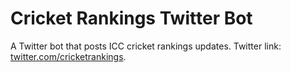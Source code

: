 # Cricket Rankings Twitter Bot
A Twitter bot that posts ICC cricket rankings updates.
Twitter link: [twitter.com/cricketrankings](https://twitter.com/CricketRankings).